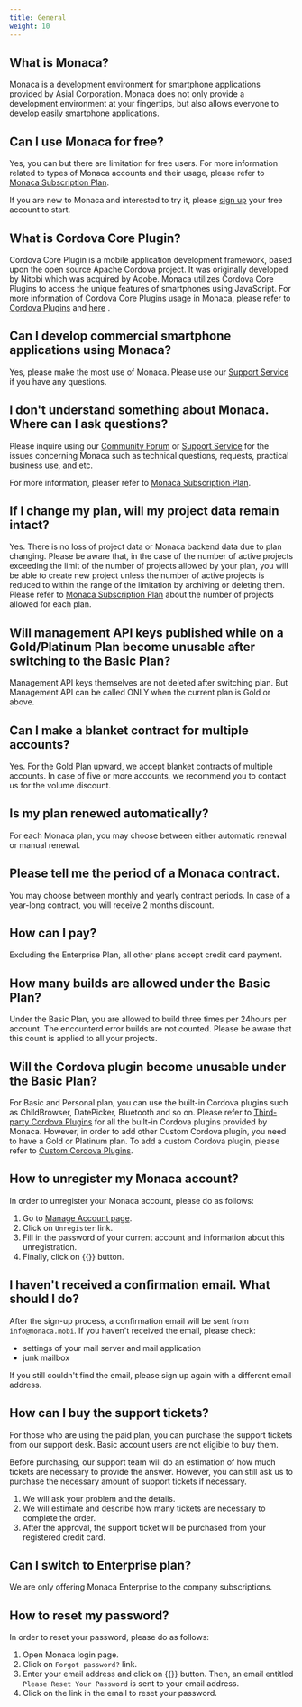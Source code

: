 ```yaml
---
title: General
weight: 10
---
```


## What is Monaca?

Monaca is a development environment for smartphone applications provided
by Asial Corporation. Monaca does not only provide a development
environment at your fingertips, but also allows everyone to develop
easily smartphone applications.

## Can I use Monaca for free?

Yes, you can but there are limitation for free users. For more
information related to types of Monaca accounts and their usage, please
refer to [Monaca Subscription Plan](https://monaca.io/pricing.html).

If you are new to Monaca and interested to try it, please [sign up](https://monaca.mobi/register/start) your free account to start.

## What is Cordova Core Plugin?

Cordova Core Plugin is a mobile application development framework, based
upon the open source Apache Cordova project. It was originally developed
by Nitobi which was acquired by Adobe. Monaca utilizes Cordova Core
Plugins to access the unique features of smartphones using JavaScript.
For more information of Cordova Core Plugins usage in Monaca, please
refer to [Cordova Plugins](/en/products_guide/monaca_ide/dependencies/cordova_plugin) and [here](https://cordova.apache.org/docs/en/latest/) .

## Can I develop commercial smartphone applications using Monaca?

Yes, please make the most use of Monaca. Please use our [Support Service](https://monaca.io/service/index.html) if you have any questions.

## I don't understand something about Monaca. Where can I ask questions?

Please inquire using our [Community Forum](https://community.onsen.io/) or
[Support Service](https://monaca.io/service/index.html) for the issues
concerning Monaca such as technical questions, requests, practical
business use, and etc.

For more information, pleaser refer to [Monaca Subscription Plan](https://monaca.io/pricing.html).

## If I change my plan, will my project data remain intact?

Yes. There is no loss of project data or Monaca backend data due to plan
changing. Please be aware that, in the case of the number of active
projects exceeding the limit of the number of projects allowed by your
plan, you will be able to create new project unless the number of active
projects is reduced to within the range of the limitation by archiving
or deleting them. Please refer to [Monaca Subscription Plan](https://monaca.io/pricing.html) about the number of projects
allowed for each plan.

## Will management API keys published while on a Gold/Platinum Plan become unusable after switching to the Basic Plan?

Management API keys themselves are not deleted after switching plan. But
Management API can be called ONLY when the current plan is Gold or
above.

## Can I make a blanket contract for multiple accounts?

Yes. For the Gold Plan upward, we accept blanket contracts of multiple
accounts. In case of five or more accounts, we recommend you to contact
us for the volume discount.

## Is my plan renewed automatically?

For each Monaca plan, you may choose between either automatic renewal or
manual renewal.

## Please tell me the period of a Monaca contract.

You may choose between monthly and yearly contract periods. In case of a
year-long contract, you will receive 2 months discount.

## How can I pay?

Excluding the Enterprise Plan, all other plans accept credit card
payment.

## How many builds are allowed under the Basic Plan?

Under the Basic Plan, you are allowed to build three times per 24hours
per account. The encounterd error builds are not counted. Please be
aware that this count is applied to all your projects.

## Will the Cordova plugin become unusable under the Basic Plan?

For Basic and Personal plan, you can use the built-in Cordova plugins
such as ChildBrowser, DatePicker, Bluetooth and so on. Please refer to [Third-party Cordova Plugins](/en/reference/third_party_phonegap) for all the built-in Cordova plugins
provided by Monaca. However, in order to add other Custom Cordova
plugin, you need to have a Gold or Platinum plan. To add a custom
Cordova plugin, please refer to [Custom Cordova Plugins](/en/products_guide/monaca_ide/dependencies/custom_cordova_plugin).

## How to unregister my Monaca account?

In order to unregister your Monaca account, please do as follows:

1.  Go to [Manage Account page](https://monaca.mobi/en/account/edit).
2.  Click on `Unregister` link.
3.  Fill in the password of your current account and information about this unregistration.
4.  Finally, click on {{<guilabel name="Unregister">}} button.

## I haven't received a confirmation email. What should I do?

After the sign-up process, a confirmation email will be sent from
`info@monaca.mobi`. If you haven't received the email, please check:

-   settings of your mail server and mail application
-   junk mailbox

If you still couldn't find the email, please sign up again with a
different email address.

## How can I buy the support tickets?

For those who are using the paid plan, you can purchase the support
tickets from our support desk. Basic account users are not eligible to
buy them.

Before purchasing, our support team will do an estimation of how much
tickets are necessary to provide the answer. However, you can still ask
us to purchase the necessary amount of support tickets if necessary.

1.  We will ask your problem and the details.
2.  We will estimate and describe how many tickets are necessary to
    complete the order.
3.  After the approval, the support ticket will be purchased from your
    registered credit card.

## Can I switch to Enterprise plan?

We are only offering Monaca Enterprise to the company subscriptions.

## How to reset my password?

In order to reset your password, please do as follows:

1.  Open Monaca login page.
2.  Click on `Forgot password?` link.
3.  Enter your email address and click on {{<guilabel name="request E-mail">}} button. Then, an email entitled `Please Reset Your Password` is sent to your email address.
4.  Click on the link in the email to reset your password.

